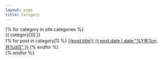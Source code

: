 ```yaml
---
layout: page
title: Category
---
```


<div class="category">
  {% for category in site.categories %}
    <div class="panel panel-primary">
      <div class="panel-heading center" id="{{ category[0] }}" name="{{ category[0] }}">
        {{ category[0] }}
      </div>
      {% for post in category[1] %}
        <a  href='{{ post.url }}'  class="list-group-item clearfix pjaxlink">
          {{post.title}}
          <span class="badge">{{ post.date | date:"%Y年%m月%d日" }}</span>
        </a>
      {% endfor %}
  </div>
  {% endfor %}
</div>